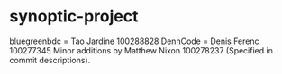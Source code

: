 # synoptic-project

bluegreenbdc = Tao Jardine 100288828
DennCode = Denis Ferenc 100277345
Minor additions by Matthew Nixon 100278237 (Specified in commit descriptions).
